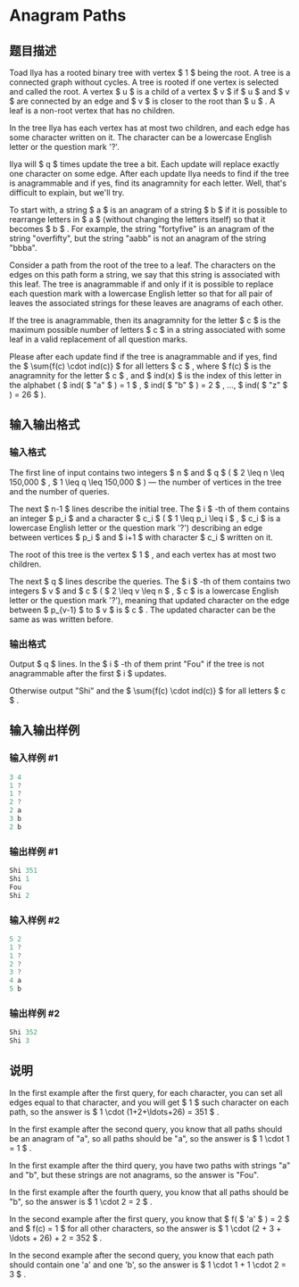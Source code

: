 # Anagram Paths

## 题目描述

Toad Ilya has a rooted binary tree with vertex $ 1 $ being the root. A tree is a connected graph without cycles. A tree is rooted if one vertex is selected and called the root. A vertex $ u $ is a child of a vertex $ v $ if $ u $ and $ v $ are connected by an edge and $ v $ is closer to the root than $ u $ . A leaf is a non-root vertex that has no children.

In the tree Ilya has each vertex has at most two children, and each edge has some character written on it. The character can be a lowercase English letter or the question mark '?'.

Ilya will $ q $ times update the tree a bit. Each update will replace exactly one character on some edge. After each update Ilya needs to find if the tree is anagrammable and if yes, find its anagramnity for each letter. Well, that's difficult to explain, but we'll try.

To start with, a string $ a $ is an anagram of a string $ b $ if it is possible to rearrange letters in $ a $ (without changing the letters itself) so that it becomes $ b $ . For example, the string "fortyfive" is an anagram of the string "overfifty", but the string "aabb" is not an anagram of the string "bbba".

Consider a path from the root of the tree to a leaf. The characters on the edges on this path form a string, we say that this string is associated with this leaf. The tree is anagrammable if and only if it is possible to replace each question mark with a lowercase English letter so that for all pair of leaves the associated strings for these leaves are anagrams of each other.

If the tree is anagrammable, then its anagramnity for the letter $ c $ is the maximum possible number of letters $ c $ in a string associated with some leaf in a valid replacement of all question marks.

Please after each update find if the tree is anagrammable and if yes, find the $ \sum{f(c) \cdot ind(c)} $ for all letters $ c $ , where $ f(c) $ is the anagramnity for the letter $ c $ , and $ ind(x) $ is the index of this letter in the alphabet ( $ ind( $ "a" $ ) = 1 $ , $ ind( $ "b" $ ) = 2 $ , ..., $ ind( $ "z" $ ) = 26 $ ).

## 输入输出格式

### 输入格式

The first line of input contains two integers $ n $ and $ q $ ( $ 2 \leq n \leq 150\,000 $ , $ 1 \leq q \leq 150\,000 $ ) — the number of vertices in the tree and the number of queries.

The next $ n-1 $ lines describe the initial tree. The $ i $ -th of them contains an integer $ p_i $ and a character $ c_i $ ( $ 1 \leq p_i \leq i $ , $ c_i $ is a lowercase English letter or the question mark '?') describing an edge between vertices $ p_i $ and $ i+1 $ with character $ c_i $ written on it.

The root of this tree is the vertex $ 1 $ , and each vertex has at most two children.

The next $ q $ lines describe the queries. The $ i $ -th of them contains two integers $ v $ and $ c $ ( $ 2 \leq v \leq n $ , $ c $ is a lowercase English letter or the question mark '?'), meaning that updated character on the edge between $ p_{v-1} $ to $ v $ is $ c $ . The updated character can be the same as was written before.

### 输出格式

Output $ q $ lines. In the $ i $ -th of them print "Fou" if the tree is not anagrammable after the first $ i $ updates.

Otherwise output "Shi" and the $ \sum{f(c) \cdot ind(c)} $ for all letters $ c $ .

## 输入输出样例

### 输入样例 #1

```cpp
3 4
1 ?
1 ?
2 ?
2 a
3 b
2 b

```
### 输出样例 #1

```cpp
Shi 351
Shi 1
Fou
Shi 2

```
### 输入样例 #2

```cpp
5 2
1 ?
1 ?
2 ?
3 ?
4 a
5 b

```
### 输出样例 #2

```cpp
Shi 352
Shi 3

```
## 说明

In the first example after the first query, for each character, you can set all edges equal to that character, and you will get $ 1 $ such character on each path, so the answer is $ 1 \cdot (1+2+\ldots+26) = 351 $ .

In the first example after the second query, you know that all paths should be an anagram of "a", so all paths should be "a", so the answer is $ 1 \cdot 1 = 1 $ .

In the first example after the third query, you have two paths with strings "a" and "b", but these strings are not anagrams, so the answer is "Fou".

In the first example after the fourth query, you know that all paths should be "b", so the answer is $ 1 \cdot 2 = 2 $ .

In the second example after the first query, you know that $ f( $ 'a' $ ) = 2 $ and $ f(c) = 1 $ for all other characters, so the answer is $ 1 \cdot (2 + 3 + \ldots + 26) + 2 = 352 $ .

In the second example after the second query, you know that each path should contain one 'a' and one 'b', so the answer is $ 1 \cdot 1 + 1 \cdot 2 = 3 $ .

